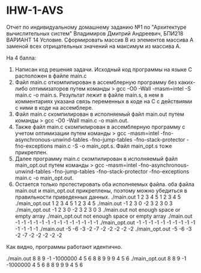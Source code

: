 # IHW-1-AVS
Отчет по индивидуальному домашнему заданию №1 по "Архитектуре вычислительных систем"
Владимиров Дмитрий Андреевич, БПИ218
ВАРИАНТ 14
Условие. Сформировать массив B из элементов массива A заменой всех отрицательных значений на максимум из массива A.

На 4 балла:
1. Написан код решения задачи. Исходный код программы на языке С расположен в файле main.c
2. Файл main.c откомпилирован в ассемблерную программу без каких-либо оптимизаторов путем команды > gcc -O0 -Wall -masm=intel -S main.c -o main.s. Результат лежит в файле main.s, в нем в комментариях указана связь переменных в коде на С с действиями с ними в коде на ассемблере.
3. Файл main.c скомпилирован в исполняемый файл main.out путем команды > gcc -O0 -Wall main.c -o main.out.
4. Также файл main.c скомпилирован в ассемблерную программу с учетом оптимизации путем команды > gcc -masm=intel -fno-asynchronous-unwind-tables -fno-jump-tables -fno-stack-protector -fno-exceptions main.c -S -o main_opt.s. Файл main_opt.s тоже прикреплен. 
5. Далее программу main.c скомпилирован в исполняемый файл main_opt.out путем команды > gcc -masm=intel -fno-asynchronous-unwind-tables -fno-jump-tables -fno-stack-protector -fno-exceptions main.c -o main_opt.out.
6. Остается только протестировать оба исполняемых файла. оба файла main.out и main_opt.out прикреплены, поэтому можно убедиться в правильности приведенных данных. 
./main.out 1 2 3 4 5
1 2 3 4 5 
./main_opt.out 1 2 3 4 5
1 2 3 4 5 
./main.out -1 2 3 0 -2
3 2 3 0 3 
./main_opt.out -1 2 3 0 -2
3 2 3 0 3 
./main.out
not enough space or empty array
./main_opt.out
not enough space or empty array
./main.out -1 -1 -1 -1 -1 -1 -1
-1 -1 -1 -1 -1 -1 -1 
./main_opt.out -1 -1 -1 -1 -1 -1 -1
-1 -1 -1 -1 -1 -1 -1 
./main.out -5 -6 -3 -2 -7
-2 -2 -2 -2 -2 
./main_opt.out -5 -6 -3 -2 -7
-2 -2 -2 -2 -2 

Как видно, программы работают идентично.


./main.out 8 8 9 -1 -1000000 4 5 6
8 8 9 9 9 4 5 6 
./main_opt.out 8 8 9 -1 -1000000 4 5 6
8 8 9 9 9 4 5 6 
